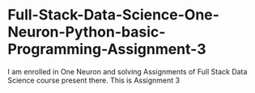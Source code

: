 # Full-Stack-Data-Science-One-Neuron-Python-basic-Programming-Assignment-3
I am enrolled in One Neuron and solving Assignments of Full Stack Data Science course present there. This is Assignment 3
